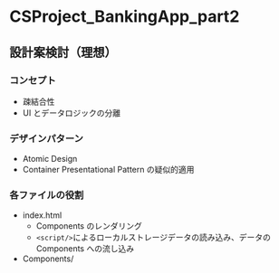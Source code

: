 # CSProject_BankingApp_part2

## 設計案検討（理想）

### コンセプト

- 疎結合性
- UI とデータロジックの分離

### デザインパターン

- Atomic Design
- Container Presentational Pattern の疑似的適用

### 各ファイルの役割

- index.html
  - Components のレンダリング
  - `<script/>`によるローカルストレージデータの読み込み、データの Components への流し込み
- Components/

